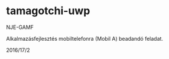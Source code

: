 # tamagotchi-uwp

NJE-GAMF

Alkalmazásfejlesztés mobiltelefonra (Mobil A) beadandó feladat.

2016/17/2
